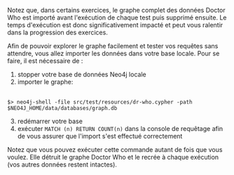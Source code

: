 Notez que, dans certains exercices, le graphe complet des données Doctor Who est importé avant l'exécution de chaque test puis supprimé ensuite. Le temps d'exécution est donc significativement impacté et peut vous ralentir dans la progression des exercices.

Afin de pouvoir explorer le graphe facilement et tester vos requêtes 
sans attendre, vous allez importer les données dans votre base locale. Pour se faire, il est nécessaire de :

1. stopper votre base de données Neo4j locale
2. importer le graphe: <br/><br/>
```shell
$> neo4j-shell -file src/test/resources/dr-who.cypher -path $NEO4J_HOME/data/databases/graph.db
```
3. redémarrer votre base
4. exécuter `MATCH (n) RETURN COUNT(n)` dans la console de requêtage afin de vous assurer que l'import s'est effectué correctement

Notez que vous pouvez exécuter cette commande autant de fois que vous 
voulez. Elle détruit le graphe Doctor Who et le recrée à chaque 
exécution (vos autres données restent intactes).

